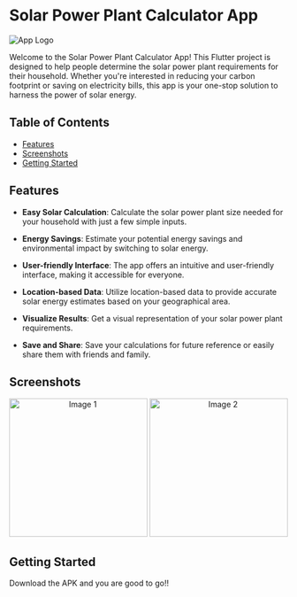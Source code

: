 # Solar Power Plant Calculator App

![App Logo](insert_logo_image_url_here)

Welcome to the Solar Power Plant Calculator App! This Flutter project is designed to help people determine the solar power plant requirements for their household. Whether you're interested in reducing your carbon footprint or saving on electricity bills, this app is your one-stop solution to harness the power of solar energy.

## Table of Contents
- [Features](#features)
- [Screenshots](#screenshots)
- [Getting Started](#getting-started)

## Features

- **Easy Solar Calculation**: Calculate the solar power plant size needed for your household with just a few simple inputs.

- **Energy Savings**: Estimate your potential energy savings and environmental impact by switching to solar energy.

- **User-friendly Interface**: The app offers an intuitive and user-friendly interface, making it accessible for everyone.

- **Location-based Data**: Utilize location-based data to provide accurate solar energy estimates based on your geographical area.

- **Visualize Results**: Get a visual representation of your solar power plant requirements.

- **Save and Share**: Save your calculations for future reference or easily share them with friends and family.

## Screenshots

<p align="center">
  <img src="[insert_image_url_1_here](https://github.com/ChristanWilbert/greenify/assets/93810560/8fd9f0d1-053e-40bf-919a-93c688baf001)" width="250" alt="Image 1" >
  <img src="https://github.com/ChristanWilbert/greenify/assets/93810560/47401f0f-1b67-48ee-a923-4e6b014ccd3b" width="250" alt="Image 2">
</p>


## Getting Started

Download the APK and you are good to go!!
